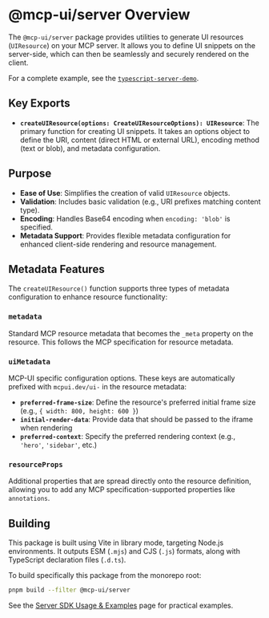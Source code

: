 # @mcp-ui/server Overview

The `@mcp-ui/server` package provides utilities to generate UI resources (`UIResource`) on your MCP server. It allows you to define UI snippets on the server-side, which can then be seamlessly and securely rendered on the client.

For a complete example, see the [`typescript-server-demo`](https://github.com/idosal/mcp-ui/tree/docs/ts-example/examples/typescript-server-demo).

## Key Exports

- **`createUIResource(options: CreateUIResourceOptions): UIResource`**:
  The primary function for creating UI snippets. It takes an options object to define the URI, content (direct HTML or external URL), encoding method (text or blob), and metadata configuration.

## Purpose

- **Ease of Use**: Simplifies the creation of valid `UIResource` objects.
- **Validation**: Includes basic validation (e.g., URI prefixes matching content type).
- **Encoding**: Handles Base64 encoding when `encoding: 'blob'` is specified.
- **Metadata Support**: Provides flexible metadata configuration for enhanced client-side rendering and resource management.

## Metadata Features

The `createUIResource()` function supports three types of metadata configuration to enhance resource functionality:

### `metadata`
Standard MCP resource metadata that becomes the `_meta` property on the resource. This follows the MCP specification for resource metadata.

### `uiMetadata`
MCP-UI specific configuration options. These keys are automatically prefixed with `mcpui.dev/ui-` in the resource metadata:

- **`preferred-frame-size`**: Define the resource's preferred initial frame size (e.g., `{ width: 800, height: 600 }`)
- **`initial-render-data`**: Provide data that should be passed to the iframe when rendering
- **`preferred-context`**: Specify the preferred rendering context (e.g., `'hero'`, `'sidebar'`, etc.)

### `resourceProps`
Additional properties that are spread directly onto the resource definition, allowing you to add any MCP specification-supported properties like `annotations`.

## Building

This package is built using Vite in library mode, targeting Node.js environments. It outputs ESM (`.mjs`) and CJS (`.js`) formats, along with TypeScript declaration files (`.d.ts`).

To build specifically this package from the monorepo root:

```bash
pnpm build --filter @mcp-ui/server
```

See the [Server SDK Usage & Examples](./usage-examples.md) page for practical examples.
